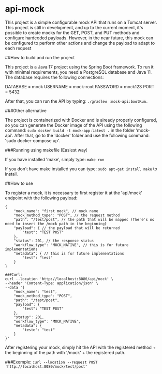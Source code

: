 # api-mock
This project is a simple configurable mock API that runs on a Tomcat server. This project is still in development, and up to the current moment, it's possible to create mocks for the GET, POST, and PUT methods and configure hardcoded payloads. However, in the near future, this mock can be configured to perform other actions and change the payload to adapt to each request

##How to build and run the project

This project is a Java 17 project using the Spring Boot framework. To run it with minimal requirements, you need a PostgreSQL database and Java 11. The database requires the following connections:

DATABASE = mock
USERNAME = mock-root
PASSWORD = mock123
PORT     = 5432

After that, you can run the API by typing: ```./gradlew :mock-api:bootRun.```

###Other alternative

The project is containerized with Docker and is already properly configured, so you can generate the Docker image of the API using the following command: ```sudo docker build -t mock-app:latest .``` in the folder 'mock-api'.
After that, go to the 'docker' folder and use the following command: 'sudo docker-compose up'.

###Running using makefile (Easiest way)

If you have installed 'make', simply type: ```make run```

If you don't have make installed you can type: ```sudo apt-get install make``` to install.

##How to use

To register a mock, it is necessary to first register it at the 'api/mock' endpoint with the following payload:
```
{
    "mock_name": "first mock", // mock name
    "mock_method_type": "POST", // the request method
    "path": "/test/post", // the path that will be mapped (There's no need to insert the /mock path in the beginning)
    "payload": { // the payload that will be returned
        "test": "TEST POST"
    },
    "status": 201, // the response status
    "workflow_type": "MOCK_NATIVE", // this is for future implementations
    "metadata": { // this is for future implementations
        "test": "test"
    }
}
```


```
###Curl:
curl --location 'http://localhost:8080/api/mock' \
--header 'Content-Type: application/json' \
--data '{
    "mock_name": "test",
    "mock_method_type": "POST",
    "path": "/test/post",
    "payload": {
        "test": "TEST POST"
    },
    "status": 201,
    "workflow_type": "MOCK_NATIVE",
    "metadata": {
        "teste": "test"
    }
}'
```

After registering your mock, simply hit the API with the registered method + the beginning of the path with '/mock' + the registered path.

###Exemple:
```curl --location --request POST 'http://localhost:8080/mock/test/post'```
